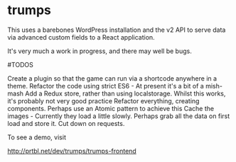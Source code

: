 # trumps

This uses a barebones WordPress installation and the v2 API to serve data via advanced custom fields to a React application.

It's very much a work in progress, and there may well be bugs.

#TODOS

Create a plugin so that the game can run via a shortcode anywhere in a theme.
Refactor the code using strict ES6 - At present it's a bit of a mish-mash
Add a Redux store, rather than using localstorage. Whilst this works, it's probably not very good practice
Refactor everything, creating components. Perhaps use an Atomic pattern to achieve this
Cache the images - Currently they load a little slowly.
Perhaps grab all the data on first load and store it. Cut down on requests.

To see a demo, visit

http://prtbl.net/dev/trumps/trumps-frontend 

